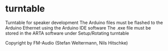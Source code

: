 # turntable
Turntable for speaker development
The Arduino files must be flashed to the Arduino Ethernet using the Arduino IDE software
The .exe file must be stored in the ARTA software under Setup/Rotating turntable

Copyright by FM-Audio (Stefan Weltermann, Nils Hitschke)
